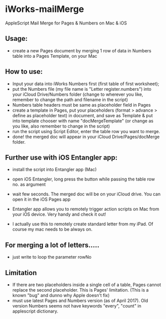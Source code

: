 # iWorks-mailMerge
AppleScript Mail Merge for Pages &amp; Numbers on Mac & iOS

## Usage:
- create a new Pages document by merging 1 row of data in Numbers table into a Pages Template, on your Mac

## How to use:
- Input your data into iWorks Numbers first (first table of first worksheet);
- put the Numbers file (my file name is "Letter register.numbers") into your iCloud Drive/Numbers folder (change to wherever you like, remember to change the path and filename in the script)
- Numbers table headers must be same as placeholder field in Pages
- create a template in Pages, put your placeholders (format > advance > define as placeholder text) in document, and save as Template & put into template chooser with name "docMergeTemplate" (or change as you like, also remember to change in the script)
- run the script using Script Editor, enter the table row you want to merge. 
- done! the merged doc will appear in your iCloud Drive/Pages/docMerge folder.

## Further use with iOS Entangler app:
- install the script into Entangler app (Mac)
- open iOS Entangler, long press the button while passing the table row no. as argument
- wait few seconds. The merged doc will be on your iCloud drive. You can open it in the iOS Pages app

- Entangler app allows you to remotely trigger action scripts on Mac from your iOS device. Very handy and check it out!
- I actually use this to remotely create standard letter from my iPad. Of course my mac needs to be always on.

## For merging a lot of letters.....
- just write to loop the parameter rowNo

## Limitation
- If there are two placeholders inside a single cell of a table, Pages cannot replace the second placeholder. This is Pages' limitation. (This is a known "bug" and dunno why Apple doesn't fix)
- must use latest Pages and Numbers version (as of April 2017). Old version Numbers seems not have keywords "every", "count" in applescript dictionary.
